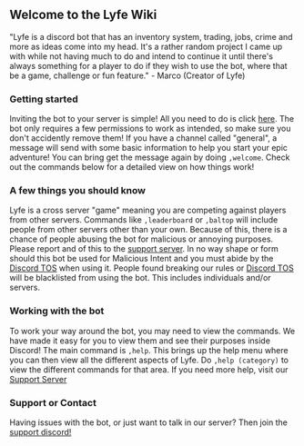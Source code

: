 ## Welcome to the Lyfe Wiki

"Lyfe is a discord bot that has an inventory system, trading, jobs, crime and more as ideas come into my head. It's a rather random project I came up with while not having much to do and intend to continue it until there's always something for a player to do if they wish to use the bot, where that be a game, challenge or fun feature." - Marco (Creator of Lyfe)

### Getting started
Inviting the bot to your server is simple! All you need to do is click [here](https://discord.com/api/oauth2/authorize?client_id=730874220078170122&permissions=519232&scope=bot). The bot only requires a few permissions to work as intended, so make sure you don't accidently remove them! 
If you have a channel called "general", a message will send with some basic information to help you start your epic adventure! You can bring get the message again by doing `,welcome`. Check out the commands below for a detailed view on how things work!

### A few things you should know
Lyfe is a cross server "game" meaning you are competing against players from other servers. Commands like `,leaderboard` or `,baltop` will include people from other servers other than your own. Because of this, there is a chance of people abusing the bot for malicious or annoying purposes. Please report and of this to the [support server](https://discord.gg/zAZ3vKJ). In no way shape or form should this bot be used for Malicious Intent and you must abide by the [Discord TOS](https://discord.com/terms) when using it. People found breaking our rules or [Discord TOS](https://discord.com/terms) will be blacklisted from using the bot. This includes individuals and/or servers.

### Working with the bot
To work your way around the bot, you may need to view the commands. We have made it easy for you to view them and see their purposes inside Discord! 
The main command is `,help`. This brings up the help menu where you can then view all the different aspects of Lyfe. Do `,help (category)` to view the different commands for that area. If you need more help, visit our [Support Server](https://discord.gg/zAZ3vKJ)









### Support or Contact

Having issues with the bot, or just want to talk in our server? Then join the [support discord!](https://discord.gg/zAZ3vKJ)
